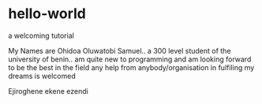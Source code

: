 # hello-world
a welcoming tutorial

My Names are Ohidoa Oluwatobi Samuel.. a 300 level student of the university of benin..
am quite new to programming and am looking forward to be the best in the field
any help from anybody/organisation in fulfiling my dreams is welcomed

Ejiroghene
ekene ezendi
